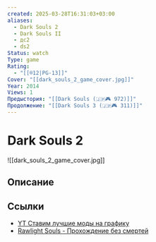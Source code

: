 ```yaml
---
created: 2025-03-28T16:31:03+03:00
aliases:
  - Dark Souls 2
  - Dark Souls II
  - дс2
  - ds2
Status: watch
Type: game
Rating:
  - "[[®️12|PG-13]]"
Cover: "[[dark_souls_2_game_cover.jpg]]"
Year: 2014
Views: 1
Предыстория: "[[Dark Souls (🇯🇵🎮 972)]]"
Продолжение: "[[Dark Souls 3 (🇯🇵🎮 311)]]"
---
```


# Dark Souls 2

![[dark_souls_2_game_cover.jpg]]



## Описание

## Ссылки

 - [YT Ставим лучшие моды на графику](https://youtu.be/d8ZiZNhkzok)
 - [Rawlight Souls - Прохождение без смертей](https://youtu.be/KQueaKzRALA?si=j0iZFnJTFWFgo_Rp)

